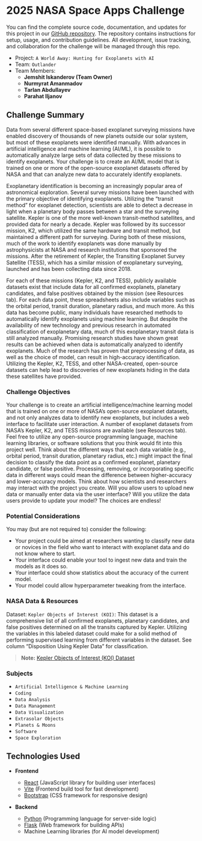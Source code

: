 # 2025 NASA Space Apps Challenge

You can find the complete source code, documentation, and updates for this project in our [GitHub repository](https://github.com/OutlanderTeam/NASA_exoplanet_detection). The repository contains instructions for setup, usage, and contribution guidelines. All development, issue tracking, and collaboration for the challenge will be managed through this repo.

- Project: `A World Away: Hunting for Exoplanets with AI`
- Team: `Outlander`
- Team Members:
	- **Jemshit Iskanderov (Team Owner)**
	- **Nurmyrat Amanmadov**
	- **Tarlan Abdullayev**
	- **Parahat Iljanov**


## Challenge Summary

Data from several different space-based exoplanet surveying missions have enabled discovery of thousands of new planets outside our solar system, but most of these exoplanets were identified manually. With advances in artificial intelligence and machine learning (AI/ML), it is possible to automatically analyze large sets of data collected by these missions to identify exoplanets. Your challenge is to create an AI/ML model that is trained on one or more of the open-source exoplanet datasets offered by NASA and that can analyze new data to accurately identify exoplanets.

Exoplanetary identification is becoming an increasingly popular area of astronomical exploration. Several survey missions have been launched with the primary objective of identifying exoplanets. Utilizing the “transit method” for exoplanet detection, scientists are able to detect a decrease in light when a planetary body passes between a star and the surveying satellite. Kepler is one of the more well-known transit-method satellites, and provided data for nearly a decade. Kepler was followed by its successor mission, K2, which utilized the same hardware and transit method, but maintained a different path for surveying. During both of these missions, much of the work to identify exoplanets was done manually by astrophysicists at NASA and research institutions that sponsored the missions. After the retirement of Kepler, the Transiting Exoplanet Survey Satellite (TESS), which has a similar mission of exoplanetary surveying, launched and has been collecting data since 2018.

For each of these missions (Kepler, K2, and TESS), publicly available datasets exist that include data for all confirmed exoplanets, planetary candidates, and false positives obtained by the mission (see Resources tab). For each data point, these spreadsheets also include variables such as the orbital period, transit duration, planetary radius, and much more. As this data has become public, many individuals have researched methods to automatically identify exoplanets using machine learning. But despite the availability of new technology and previous research in automated classification of exoplanetary data, much of this exoplanetary transit data is still analyzed manually. Promising research studies have shown great results can be achieved when data is automatically analyzed to identify exoplanets. Much of the research has proven that preprocessing of data, as well as the choice of model, can result in high-accuracy identification. Utilizing the Kepler, K2, TESS, and other NASA-created, open-source datasets can help lead to discoveries of new exoplanets hiding in the data these satellites have provided.

### Challenge Objectives

Your challenge is to create an artificial intelligence/machine learning model that is trained on one or more of NASA’s open-source exoplanet datasets, and not only analyzes data to identify new exoplanets, but includes a web interface to facilitate user interaction. A number of exoplanet datasets from NASA’s Kepler, K2, and TESS missions are available (see Resources tab). Feel free to utilize any open-source programming language, machine learning libraries, or software solutions that you think would fit into this project well. Think about the different ways that each data variable (e.g., orbital period, transit duration, planetary radius, etc.) might impact the final decision to classify the data point as a confirmed exoplanet, planetary candidate, or false positive. Processing, removing, or incorporating specific data in different ways could mean the difference between higher-accuracy and lower-accuracy models. Think about how scientists and researchers may interact with the project you create. Will you allow users to upload new data or manually enter data via the user interface? Will you utilize the data users provide to update your model? The choices are endless!

### Potential Considerations

You may (but are not required to) consider the following:
- Your project could be aimed at researchers wanting to classify new data or novices in the field who want to interact with exoplanet data and do not know where to start.
- Your interface could enable your tool to ingest new data and train the models as it does so.
- Your interface could show statistics about the accuracy of the current model.
- Your model could allow hyperparameter tweaking from the interface.

### NASA Data & Resources

Dataset: `Kepler Objects of Interest (KOI)`: This dataset is a comprehensive list of all confirmed exoplanets, planetary candidates, and false positives determined on all the transits captured by Kepler. Utilizing the variables in this labeled dataset could make for a solid method of performing supervised learning from different variables in the dataset. See column “Disposition Using Kepler Data” for classification.

> **Note:** [Kepler Objects of Interest (KOI) Dataset](https://exoplanetarchive.ipac.caltech.edu/cgi-bin/TblView/nph-tblView?app=ExoTbls&config=cumulative)

### Subjects

- `Artificial Intelligence & Machine Learning`
- `Coding`
- `Data Analysis`
- `Data Management`
- `Data Visualization`
- `Extrasolar Objects`
- `Planets & Moons`
- `Software`
- `Space Exploration`


## Technologies Used

- **Frontend**
	- [React](https://react.dev/) (JavaScript library for building user interfaces)
	- [Vite](https://vitejs.dev/) (Frontend build tool for fast development)
	- [Bootstrap](https://getbootstrap.com/) (CSS framework for responsive design)

- **Backend**
	- [Python](https://www.python.org/) (Programming language for server-side logic)
	- [Flask](https://flask.palletsprojects.com/) (Web framework for building APIs)
	- Machine Learning libraries (for AI model development)

